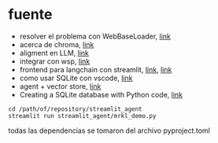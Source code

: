 # fuente
- resolver el problema con WebBaseLoader,
[link](https://github.com/langchain-ai/langchain/issues/11095)
- acerca de chroma, [link](https://python.langchain.com/docs/integrations/vectorstores/chroma)
- aligment en LLM, [link](https://www.linkedin.com/pulse/importance-alignment-llms-nilesh-barla/)
- integrar con wsp, [link](https://python.langchain.com/docs/integrations/chat_loaders)
- frontend para langchain con streamlit, [link](https://python.langchain.com/docs/integrations/callbacks/streamlit), [link](https://streamlit.io/generative-ai)
- como usar SQLite con vscode, [link](https://www.youtube.com/watch?v=QDP_PTg6BcQ)
- agent + vector store, [link](https://python.langchain.com/docs/modules/agents/how_to/agent_vectorstore#use-the-agent-solely-as-a-router)
- Creating a SQLite database with Python code, [link](https://www.sqlitetutorial.net/sqlite-python/creating-database/)


```
cd /path/of/repository/streamlit_agent
streamlit run streamlit_agent/mrkl_demo.py 
```

todas las dependencias se tomaron del archivo pyproject.toml

